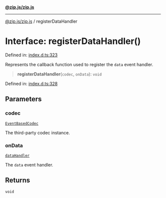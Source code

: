 [**@zip.js/zip.js**](../README.md)

***

[@zip.js/zip.js](../globals.md) / registerDataHandler

# Interface: registerDataHandler()

Defined in: [index.d.ts:323](https://github.com/gildas-lormeau/zip.js/blob/71d0cfc32ac4da8ab21f65731cd6bc5601268bd6/index.d.ts#L323)

Represents the callback function used to register the `data` event handler.

> **registerDataHandler**(`codec`, `onData`): `void`

Defined in: [index.d.ts:328](https://github.com/gildas-lormeau/zip.js/blob/71d0cfc32ac4da8ab21f65731cd6bc5601268bd6/index.d.ts#L328)

## Parameters

### codec

[`EventBasedCodec`](../classes/EventBasedCodec.md)

The third-party codec instance.

### onData

[`dataHandler`](dataHandler.md)

The `data` event handler.

## Returns

`void`
